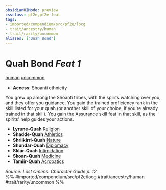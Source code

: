 ```yaml
---
obsidianUIMode: preview
cssclass: pf2e,pf2e-feat
tags:
- imported/compendium/src/pf2e/locg
- trait/ancestry/human
- trait/rarity/uncommon
aliases: ["Quah Bond"]
---
```

# Quah Bond  *Feat 1*  
[human](human.md)  [uncommon](uncommon.md)  

- **Access**: Shoanti ethnicity

You grew up among the Shoanti tribes, with the spirits watching over you, and they offer you guidance. You gain the trained proficiency rank in the skill listed for your quah (or another skill of your choice, if you're already trained in that skill). You gain the [Assurance](assurance.md) skill feat in that skill, as the spirits' help guides your actions.

- **Lyrune-Quah** [Religion](../skills.md#Religion)
- **Shadde-Quah** [Athletics](../skills.md#Athletics)
- **Shriikirri-Quah** [Nature](../skills.md#Nature)
- **Shundar-Quah** [Diplomacy](../skills.md#Diplomacy)
- **Sklar-Quah** [Intimidation](../skills.md#Intimidation)
- **Skoan-Quah** [Medicine](../skills.md#Medicine)
- **Tamiir-Quah** [Acrobatics](../skills.md#Acrobatics)

*Source: Lost Omens: Character Guide p. 12*  
%% #imported/compendium/src/pf2e/locg #trait/ancestry/human #trait/rarity/uncommon %%